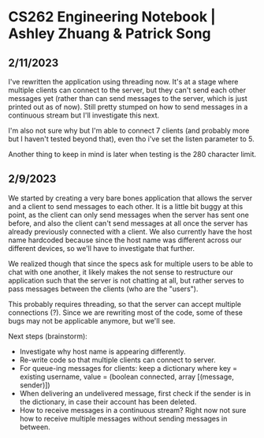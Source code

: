 
# CS262 Engineering Notebook | Ashley Zhuang & Patrick Song

## 2/11/2023

I've rewritten the application using threading now. It's at a stage where multiple clients can connect to the server, but they can't send each other messages yet (rather than can send messages to the server, which is just printed out as of now). Still pretty stumped on how to send messages in a continuous stream but I'll investigate this next.

I'm also not sure why but I'm able to connect 7 clients (and probably more but I haven't tested beyond that), even tho i've set the listen parameter to 5.

Another thing to keep in mind is later when testing is the 280 character limit.

## 2/9/2023

We started by creating a very bare bones application that allows the server and a client to send messages to each other. It is a little bit buggy at this point, as the client can only send messages when the server has sent one before, and also the client can't send messages at all once the server has already previously connected with a client. We also currently have the host name hardcoded because since the host name was different across our different devices, so we'll have to investigate that further.

We realized though that since the specs ask for multiple users to be able to chat with one another, it likely makes the not sense to restructure our application such that the server is not chatting at all, but rather serves to pass messages between the clients (who are the "users"). 

This probably requires threading, so that the server can accept multiple connections (?). Since we are rewriting most of the code, some of these bugs may not be applicable anymore, but we'll see.

Next steps (brainstorm):
* Investigate why host name is appearing differently.
* Re-write code so that multiple clients can connect to server.
* For queue-ing messages for clients: keep a dictionary where key = existing username, value = (boolean connected, array [(message, sender)])
* When delivering an undelivered message, first check if the sender is in the dictionary, in case their account has been deleted.
* How to receive messages in a continuous stream? Right now not sure how to receive multiple messages without sending messages in between.